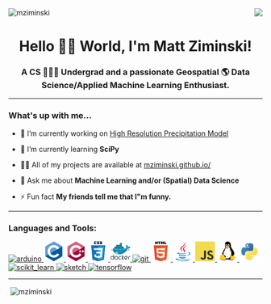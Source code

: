 
 <div align="right">
  <img align="left" src="https://komarev.com/ghpvc/?username=mziminski&label=Profile%20views&color=0e75b6&style=flat" alt="mziminski" /> 
  <a align="right" target="_blank" href="https://www.linkedin.com/in/matthew-ziminski-7b4392190/"><img src="https://img.shields.io/badge/-LinkedIn-0077B5?style=for-the-badge&logo=Linkedin&logoColor=white"></img></a>
 </div>


<h1 align="center">Hello 👋🏻 World, I'm Matt Ziminski!</h1>
<h3 align="center">A CS 👨🏻‍🎓 Undergrad and a passionate Geospatial 🌎 Data Science/Applied Machine Learning Enthusiast.</h3>

<hr>
<h3 align="left">What's up with me...</h3>

- 🔭 I’m currently working on [High Resolution Precipitation Model](https://github.com/mziminski/high-ressolution-precipitation-model)

- 🌱 I’m currently learning **SciPy**

- 👨‍💻 All of my projects are available at [mziminski.github.io/](https://mziminski.github.io/)

- 💬 Ask me about **Machine Learning and/or (Spatial) Data Science**

- ⚡ Fun fact **My friends tell me that I"m funny.**

<hr>
<h3 align="left">Languages and Tools:</h3>
<p align="left"> <a href="https://www.arduino.cc/" target="_blank"> <img src="https://cdn.worldvectorlogo.com/logos/arduino-1.svg" alt="arduino" width="40" height="40"/> </a> <a href="https://www.gnu.org/software/bash/" target="_blank"> </a> <a href="https://www.cprogramming.com/" target="_blank"> <img src="https://raw.githubusercontent.com/devicons/devicon/master/icons/c/c-original.svg" alt="c" width="40" height="40"/> </a> <a href="https://www.w3schools.com/cpp/" target="_blank"> <img src="https://raw.githubusercontent.com/devicons/devicon/master/icons/cplusplus/cplusplus-original.svg" alt="cplusplus" width="40" height="40"/> </a> <a href="https://www.w3schools.com/css/" target="_blank"> <img src="https://raw.githubusercontent.com/devicons/devicon/master/icons/css3/css3-original-wordmark.svg" alt="css3" width="40" height="40"/> </a> <a href="https://www.docker.com/" target="_blank"> <img src="https://raw.githubusercontent.com/devicons/devicon/master/icons/docker/docker-original-wordmark.svg" alt="docker" width="40" height="40"/> </a> <a href="https://git-scm.com/" target="_blank"> <img src="https://www.vectorlogo.zone/logos/git-scm/git-scm-icon.svg" alt="git" width="40" height="40"/> </a> <a href="https://www.w3.org/html/" target="_blank"> <img src="https://raw.githubusercontent.com/devicons/devicon/master/icons/html5/html5-original-wordmark.svg" alt="html5" width="40" height="40"/> </a> <a href="https://www.java.com" target="_blank"> <img src="https://raw.githubusercontent.com/devicons/devicon/master/icons/java/java-original.svg" alt="java" width="40" height="40"/> </a> <a href="https://developer.mozilla.org/en-US/docs/Web/JavaScript" target="_blank"> <img src="https://raw.githubusercontent.com/devicons/devicon/master/icons/javascript/javascript-original.svg" alt="javascript" width="40" height="40"/> </a> <a href="https://www.linux.org/" target="_blank"> <img src="https://raw.githubusercontent.com/devicons/devicon/master/icons/linux/linux-original.svg" alt="linux" width="40" height="40"/> </a> <a href="https://www.python.org" target="_blank"> <img src="https://raw.githubusercontent.com/devicons/devicon/master/icons/python/python-original.svg" alt="python" width="40" height="40"/> </a> <a href="https://scikit-learn.org/" target="_blank"> <img src="https://upload.wikimedia.org/wikipedia/commons/0/05/Scikit_learn_logo_small.svg" alt="scikit_learn" width="40" height="40"/> </a> <a href="https://www.sketch.com/" target="_blank"> <img src="https://www.vectorlogo.zone/logos/sketchapp/sketchapp-icon.svg" alt="sketch" width="40" height="40"/> </a> <a href="https://www.tensorflow.org" target="_blank"> <img src="https://www.vectorlogo.zone/logos/tensorflow/tensorflow-icon.svg" alt="tensorflow" width="40" height="40"/> </a> </p>

<hr>

<p>&nbsp;<img align="center" src="https://github-readme-stats.vercel.app/api?username=mziminski&show_icons=true&locale=en" alt="mziminski" /></p>
